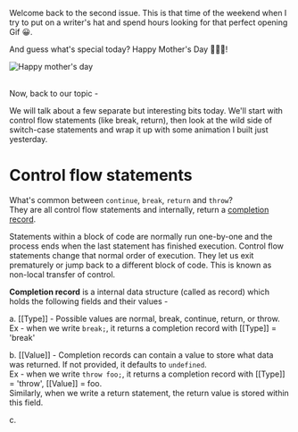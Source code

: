 
Welcome back to the second issue. This is that time of the weekend when I try to put on a writer's hat and spend hours looking for that perfect opening Gif 😀.

And guess what's special today? Happy Mother's Day 👩‍👦‍👦!

![Happy mother's day](https://media.giphy.com/media/xUA7b1YdLklDWnATMQ/giphy.gif)
<br/><br/>

Now, back to our topic -

We will talk about a few separate but interesting bits today. We'll start with control flow statements (like break, return), then look at the wild side of switch-case statements and wrap it up with some animation I built just yesterday.

# Control flow statements
What's common between `continue`, `break`, `return` and `throw`?  
They are all control flow statements and internally, return a [completion record](https://tc39.es/ecma262/#sec-completion-record-specification-type). 

Statements within a block of code are normally run one-by-one and the process ends when the last statement has finished execution. Control flow statements change that normal order of execution. They let us exit prematurely or jump back to a different block of code. This is known as non-local transfer of control.

<!--
⬆️ It might be hard to think of `return` statements as "exiting prematurely". After all, that's how we are supposed to return any value from a function.  

But the other way of thinking is that return is a user-specified way of exiting from any part of the function body, with a specific value. `return` can be used in the middle of a function, not just at the end.
-->

**Completion record** is a internal data structure (called as record) which holds the following fields and their values -  

a. [[Type]] - Possible values are normal, break, continue, return, or throw. Ex - when we write `break;`, it returns a completion record with [[Type]] = 'break'

b. [[Value]] - Completion records can contain a value to store what data was returned. If not provided, it defaults to `undefined`.  
Ex - when we write `throw foo;`, it returns a completion record with [[Type]] = 'throw', [[Value]] = foo.  
Similarly, when we write a return statement, the return value is stored within this field.

c. 
<!--stackedit_data:
eyJoaXN0b3J5IjpbLTIxMjg2NDI4NzQsLTEyMzY2MzY0NzEsMT
IxMjIzODE3MSwtMTAwMTM1ODY5MywtNTM0NTQ0NjMyXX0=
-->